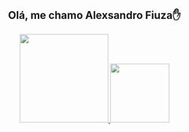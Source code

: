 <div align="center">
  <h2>
    Olá,  me chamo Alexsandro Fiuza✋
  </h2> 
</div> 

<div align="center">
  <a href="https://github.com/Alexsandro-Fiuza">
  <img height="180em" src="https://github-readme-stats.vercel.app/api?username=Alexsandro-Fiuza&show_icons=true&theme=dracula" />
  <img height="120em" src="https://github-readme-stats.vercel.app/api/top-langs/?username=Alexsandro-Fiuza&layout=compact&langs_count=7&theme=dracula"/>
</div><br/>
